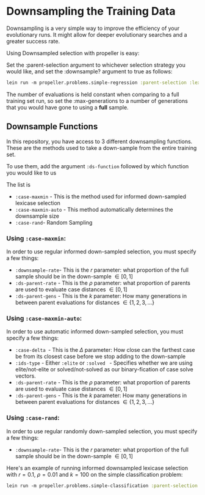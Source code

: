 Downsampling the Training Data
=

Downsampling is a very simple way to improve the efficiency of your evolutionary runs. It might allow for deeper evolutionary searches and a greater success rate.

Using Downsampled selection with propeller is easy:

Set the :parent-selection argument to whichever selection strategy you would like, and set the :downsample? argument to true as follows:

```clojure
lein run -m propeller.problems.simple-regression :parent-selection :lexicase :downsample? true
```

The number of evaluations is held constant when comparing to a full training set run, so set the :max-generations to a number of generations that you would have gone to using a **full** sample.

## Downsample Functions

In this repository, you have access to 3 different downsampling functions. These are the methods used to take a down-sample from the entire training set.

To use them, add the argument ```:ds-function``` followed by which function you would like to us

The list is
- ```:case-maxmin``` - This is the method used for informed down-sampled lexicase selection
- ```:case-maxmin-auto``` - This method automatically determines the downsample size
- ```:case-rand```- Random Sampling

### Using ```:case-maxmin```:

In order to use regular informed down-sampled selection, you must specify a few things:
- ```:downsample-rate```- This is the $r$ parameter: what proportion of the full sample should be in the down-sample $\in [0,1]$
- ```:ds-parent-rate``` - This is the $\rho$ parameter: what proportion of parents are used to evaluate case distances $\in [0,1]$
- ```:ds-parent-gens``` - This is the $k$ parameter: How many generations in between parent evaluations for distances $\in \{1,2,3, \dots\}$

### Using ```:case-maxmin-auto```:

In order to use automatic informed down-sampled selection, you must specify a few things:
- ```:case-delta ```- This is the $\Delta$ parameter: How close can the farthest case be from its closest case before we stop adding to the down-sample
- ```:ids-type``` - Either ```:elite``` or ```:solved ``` - Specifies whether we are using elite/not-elite or solved/not-solved as our binary-fication of case solve vectors.
- ```:ds-parent-rate``` - This is the $\rho$ parameter: what proportion of parents are used to evaluate case distances $\in [0,1]$
- ```:ds-parent-gens``` - This is the $k$ parameter: How many generations in between parent evaluations for distances $\in \{1,2,3, \dots\}$

### Using ```:case-rand```:

In order to use regular randomly down-sampled selection, you must specify a few things:
- ```:downsample-rate```- This is the $r$ parameter: what proportion of the full sample should be in the down-sample $\in [0,1]$





Here's an example of running informed downsampled lexicase selection with $r=0.1$, $\rho=0.01$ and $k=100$ on the simple classification problem:

```clojure
lein run -m propeller.problems.simple-classification :parent-selection :lexicase :downsample? true :ds-function :case-maxmin :downsample-rate 0.1 :max-generations 300 :ds-parent-rate 0.01 :ds-parent-gens 100
```

